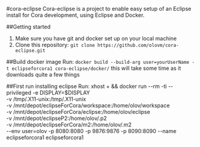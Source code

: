 #cora-eclipse
Cora-eclipse is a project to enable easy setup of an Eclipse install for Cora development, using Eclipse and Docker.

##Getting started
1. Make sure you have git and docker set up on your local machine
2. Clone this repository: `git clone https://github.com/olovm/cora-eclipse.git`

##Build docker image
Run:
 `docker build --build-arg user=yourUserName -t eclipseforcora1 cora-eclipse/docker/`
this will take some time as it downloads quite a few things

##First run installing eclipse
Run:
xhost + && docker run --rm -ti --privileged -e DISPLAY=$DISPLAY \
-v /tmp/.X11-unix:/tmp/.X11-unix \
-v /mnt/depot/eclipseForCora/workspace:/home/olov/workspace \
-v /mnt/depot/eclipseForCora/eclipse:/home/olov/eclipse \
-v /mnt/depot/eclipseP2:/home/olov/.p2 \
-v /mnt/depot/eclipseForCora/m2:/home/olov/.m2 \
--env user=olov -p 8080:8080 -p 9876:9876 -p 8090:8090 --name eclipseforcora1 eclipseforcora1